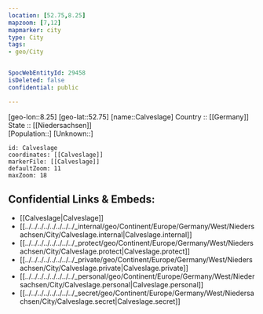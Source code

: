 ```yaml
---
location: [52.75,8.25] 
mapzoom: [7,12] 
mapmarker: city 
type: City
tags:
- geo/City


SpocWebEntityId: 29458
isDeleted: false
confidential: public

---
```

[geo-lon::8.25] 
[geo-lat::52.75] 
[name::Calveslage] 
Country :: [[Germany]]  
State :: [[Niedersachsen]]  
[Population::] 
[Unknown::] 


```leaflet
id: Calveslage
coordinates: [[Calveslage]] 
markerFile: [[Calveslage]] 
defaultZoom: 11 
maxZoom: 18
```


## Confidential Links & Embeds: 
- [[Calveslage|Calveslage]]  
- [[../../../../../../../../_internal/geo/Continent/Europe/Germany/West/Niedersachsen/City/Calveslage.internal|Calveslage.internal]] 
- [[../../../../../../../../_protect/geo/Continent/Europe/Germany/West/Niedersachsen/City/Calveslage.protect|Calveslage.protect]] 
- [[../../../../../../../../_private/geo/Continent/Europe/Germany/West/Niedersachsen/City/Calveslage.private|Calveslage.private]] 
- [[../../../../../../../../_personal/geo/Continent/Europe/Germany/West/Niedersachsen/City/Calveslage.personal|Calveslage.personal]] 
- [[../../../../../../../../_secret/geo/Continent/Europe/Germany/West/Niedersachsen/City/Calveslage.secret|Calveslage.secret]] 
